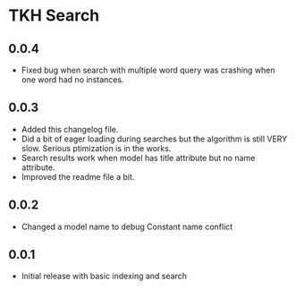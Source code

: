 # TKH Search



## 0.0.4

* Fixed bug when search with multiple word query was crashing when one word had no instances.


## 0.0.3

* Added this changelog file.
* Did a bit of eager loading during searches but the algorithm is still VERY slow. Serious ptimization is in the works.
* Search results work when model has title attribute but no name attribute.
* Improved the readme file a bit.


## 0.0.2

* Changed a model name to debug Constant name conflict


## 0.0.1

* Initial release with basic indexing and search
